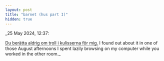 ```yaml
---
layout: post
title: "barnet (hus part I)"
hidden: true
---
```

<style type="text/css">
.tooltip {
  position: relative;
  display: inline-block;
  border-bottom: 1px dotted black;
  opacity: 1;
}

.tooltip .tooltiptext {
  visibility: hidden;
  width: 120px;
  background-color: black;
  color: #fff;
  text-align: center;
  border-radius: 6px;
  padding: 5px 0;
  
  /* Position the tooltip */
  position: absolute;
  z-index: 1;
  top: -5px;
  left: 105%;
}

.tooltip:hover .tooltiptext {
  visibility: visible;
}
</style>

<p>_25 ‎May ‎2024, ‏‎12:37:
<div class="tooltip">Du berätta aldrig om troll i kulisserna för mig. <span class="tooltiptext">You never told me about Troll in the Wings.</span> </div> I found out about it in one of those August afternoons I spent lazily browsing on my computer while you worked in the other room._ </p>
